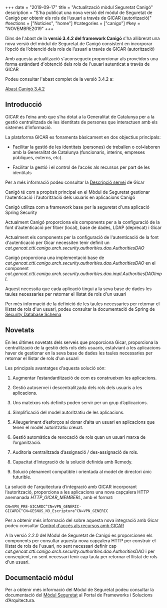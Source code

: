 +++
date        = "2019-09-17"
title       = "Actualització mòdul Seguretat Canigó"
description = "S'ha publicat una nova versió del mòdul de Seguretat de Canigó per obtenir els rols de l’usuari a través de GICAR (autorització)"
#sections    = ["Notícies", "home"]
#categories  = ["canigo"]
#key         = "NOVEMBRE2019"
+++

Dins de l'abast de la **versió 3.4.2 del framework Canigó** s'ha allibrerat una nova versió del mòdul de Seguretat de Canigó consistent en incorporar l’opció de l’obtenció dels rols de l’usuari a través de GICAR (autorització)

Amb aquesta actualització s'aconsegueix proporcionar als proveïdors una forma estàndard d'obtenció dels rols de l'usuari autenticat a través de GICAR

Podeu consultar l'abast complet de la versió 3.4.2 a:

[Abast Canigó 3.4.2](https://cstd.ctti.gencat.cat/jiracstd/issues/?jql=project%20%3D%20CAN%20AND%20fixVersion%20%3D%203.4.2)

## Introducció

GICAR és l’eina amb que s’ha dotat a la Generalitat de Catalunya per a la gestió centralitzada de les identitats de persones que interactuen amb els sistemes d’informació.

La plataforma GICAR es fonamenta bàsicament en dos objectius principals: 

- Facilitar la gestió de les identitats (persones) de treballen o col•laboren amb la Generalitat de Catalunya (funcionaris, interins, empreses públiques, externs, etc). 

- Facilitar la gestió i el control de l’accés als recursos per part de les identitats

Per a més informació podeu consultar la [Descripció servei](/gicar/descripcio/) de Gicar

Canigó té com a propòsit principal en el Mòdul de Seguretat gestionar l’autenticació i l’autorització dels usuaris en aplicacions Canigó

Canigó utilitza com a framework base per la seguretat d'una aplicació Spring Security

Actualment Canigó proporciona els components per a la configuració de la font d’autenticació per fitxer (local), base de dades, LDAP (deprecat) i Gicar

Actualment els components per la configuració de l'autenticació de la font d'autenticació per Gicar necessiten tenir definit un *cat.gencat.ctti.canigo.arch.security.authorities.dao.AuthoritiesDAO*

Canigó proporciona una implementació base de *cat.gencat.ctti.canigo.arch.security.authorities.dao.AuthoritiesDAO* en el component *cat.gencat.ctti.canigo.arch.security.authorities.dao.impl.AuthoritiesDAOImpl*. 

Aquest necessita que cada aplicació tingui a la seva base de dades les taules necessaries per retornar el llistat de rols d'un usuari

Per més informació de la definició de les taules necessaries per retornar el llistat de rols d'un usuari, podeu consultar la documentació de Spring de [Security Database Schema](https://docs.spring.io/spring-security/site/docs/current/reference/htmlsingle/#appendix-schema)

## Novetats

En les últimes novetats dels serveis que proporciona Gicar, proporciona la centralització de la gestió dels rols dels usuaris, estalviant a les aplicacions haver de gestionar en la seva base de dades les taules necessaries per retornar el llistar de rols d'un usuari

Les principals avantatges d'aquesta solució són:

1. Augmentar l’estandardització de com es construeixen les aplicacions.

2. Gestió autoservei i descentralitzada dels rols dels usuaris a les aplicacions.

3. Uns mateixos rols definits poden servir per un grup d’aplicacions.

4. Simplificació del model autoritzatiu de les aplicacions.

5. Alleugeriment d’esforços al donar d’alta un usuari en aplicacions que tenen el model autoritzatiu creuat.

6. Gestió automàtica de revocació de rols quan un usuari marxa de l’organització.

7. Auditoria centralitzada d’assignació / des-assignació de rols.

8. Capacitat d’integració de la solució definida amb Remedy.

9. Solució plenament compatible i orientada al model de directori únic futurible.

La solució de l'arquitectura d’integració amb GICAR incorporant l’autorització, proporciona a les aplicacions una nova capçalera HTTP anemanada *HTTP_GICAR_MEMBERL*, amb el format:

```
CN=VPN_PRE-GICARDC^CN=VPN_GENERIC-GICARDC^CN=GESNUS_N3_Escriptura^CN=VPN_GENERIC
```

Per a obtenir més informació del sobre aquesta nova integració amb Gicar podeu consultar [Control d'accés als recursos amb GICAR](/gicar-integracio/autoritzacio/)

A la versió 2.2.0 del Mòdul de Seguretat de Canigó es proporcionen els components per consultar aquesta nova capçalera HTTP per construir el llistat de rols de l'usuari, no sent necessari definir cap *cat.gencat.ctti.canigo.arch.security.authorities.dao.AuthoritiesDAO* i per conseqüent, no sent necessari tenir cap taula per retornar el llistat de rols d'un usuari. 

## Documentació mòdul

Per a obtenir més informació del Mòdul de Seguretat podeu consultar la documentació del [Mòdul Seguretat](/canigo-documentacio-versions-3x-core/modul-seguretat/) al Portal de Frameworks i Solucions d’Arquitectura.
